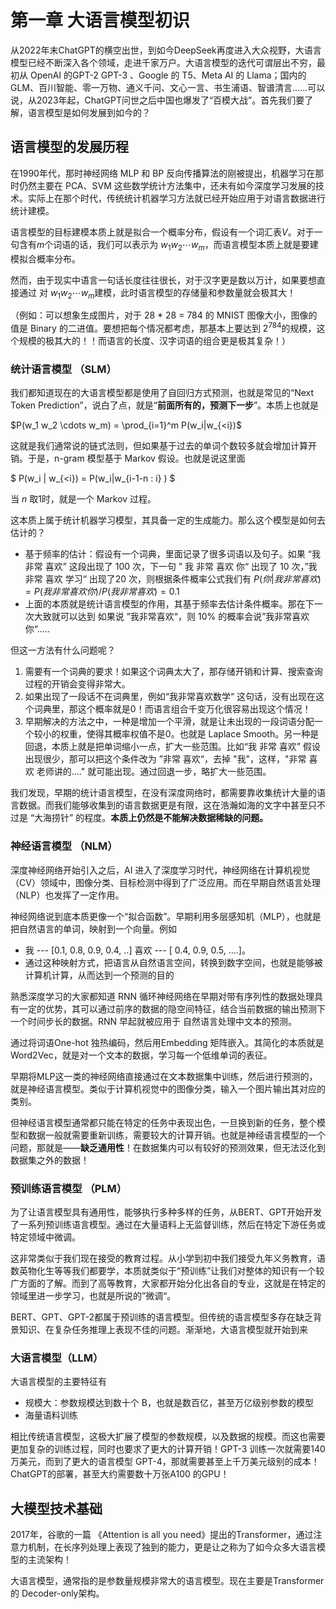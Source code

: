 # 第一章 大语言模型初识

从2022年末ChatGPT的横空出世，到如今DeepSeek再度进入大众视野，大语言模型已经不断深入各个领域，走进千家万户。大语言模型的迭代可谓层出不穷，最初从 OpenAI 的GPT-2 GPT-3 、Google 的 T5、Meta AI 的 Llama；国内的 GLM、百川智能、零一万物、通义千问、文心一言、书生浦语、智谱清言......可以说，从2023年起，ChatGPT问世之后中国也爆发了“百模大战”。首先我们要了解，语言模型是如何发展到如今的？

## 语言模型的发展历程

在1990年代，那时神经网络 MLP 和 BP 反向传播算法的刚被提出，机器学习在那时仍然主要在 PCA、SVM 这些数学统计方法集中，还未有如今深度学习发展的技术。实际上在那个时代，传统统计机器学习方法就已经开始应用于对语言数据进行统计建模。

语言模型的目标建模本质上就是拟合一个概率分布，假设有一个词汇表$V$。对于一句含有$m$个词语的话，我们可以表示为 $w_1 w_2 \cdots w_m$，而语言模型本质上就是要建模拟合概率分布。

然而，由于现实中语言一句话长度往往很长，对于汉字更是数以万计，如果要想直接通过 对 $w_1w_2\cdots w_m$建模，此时语言模型的存储量和参数量就会极其大！

（例如：可以想象生成图片，对于 28 * 28 = 784 的 MNIST 图像大小，图像的值是 Binary 的二进值。要想把每个情况都考虑，那基本上要达到 $2^{784}$的规模，这个规模的极其大的！！而语言的长度、汉字词语的组合更是极其复杂！）

### 统计语言模型 （SLM）

我们都知道现在的大语言模型都是使用了自回归方式预测，也就是常见的“Next Token Prediction”，说白了点，就是“**前面所有的，预测下一步**”。本质上也就是

$P(w_1 w_2 \cdots w_m) = \prod_{i=1}^m P(w_i|w_{<i})$

这就是我们通常说的链式法则，但如果基于过去的单词个数较多就会增加计算开销。于是，n-gram 模型基于 Markov 假设。也就是说这里面

$ P(w_i | w_{<i}) = P(w_i|w_{i-1-n : i} ) $

当 $n$ 取1时，就是一个 Markov 过程。

这本质上属于统计机器学习模型，其具备一定的生成能力。那么这个模型是如何去估计的？

- 基于频率的估计：假设有一个词典，里面记录了很多词语以及句子。如果 “我 非常 喜欢” 这段出现了 100 次，下一句 ” 我 非常 喜欢 你“ 出现了 10 次，”我 非常 喜欢 学习“ 出现了20 次，则根据条件概率公式我们有
  $P(你 | 我 非常 喜欢) =  P( 我 非常 喜欢 你)  /  P(我 非常 喜欢)=0.1$
- 上面的本质就是统计语言模型的作用，其基于频率去估计条件概率。那在下一次大致就可以达到 如果说 ”我非常喜欢“，则 10% 的概率会说”我非常喜欢你“.....

但这一方法有什么问题呢？

1. 需要有一个词典的要求！如果这个词典太大了，那存储开销和计算、搜索查询过程的开销会变得非常大。
2. 如果出现了一段话不在词典里，例如“我非常喜欢数学“ 这句话，没有出现在这个词典里，那这个概率就是0！而语言组合千变万化很容易出现这个情况！
3. 早期解决的方法之中，一种是增加一个平滑，就是让未出现的一段词语分配一个较小的权重，使得其概率权值不是0。也就是 Laplace Smooth。另一种是回退，本质上就是把单词缩小一点，扩大一些范围。比如“我 非常 喜欢” 假设出现很少，那可以把这个条件改为 ”非常 喜欢“，去掉 "我"，这样，"非常 喜欢 老师讲的...." 就可能出现。通过回退一步，略扩大一些范围。

我们发现，早期的统计语言模型，在没有深度网络时，都需要靠收集统计大量的语言数据。而我们能够收集到的语言数据更是有限，这在浩瀚如海的文字中甚至只不过是 “大海捞针” 的程度。**本质上仍然是不能解决数据稀缺的问题。**

### 神经语言模型 （NLM）

深度神经网络开始引入之后，AI 进入了深度学习时代，神经网络在计算机视觉（CV）领域中，图像分类、目标检测中得到了广泛应用。而在早期自然语言处理（NLP）也发挥了一定作用。

神经网络说到底本质更像一个“拟合函数”。早期利用多层感知机（MLP），也就是把自然语言的单词，映射到一个向量。例如

- 我 --- [0.1, 0.8, 0.9, 0.4, ..]  喜欢 --- [ 0.4, 0.9, 0.5, ....]。
- 通过这种映射方式，把语言从自然语言空间，转换到数字空间，也就是能够被计算机计算，从而达到一个预测的目的

熟悉深度学习的大家都知道 RNN 循环神经网络在早期对带有序列性的数据处理具有一定的优势，其可以通过前序的数据的隐空间特征，结合当前数据的输出预测下一个时间步长的数据。RNN 早起就被应用于 自然语言处理中文本的预测。

通过将词语One-hot 独热编码，然后用Embedding 矩阵嵌入。其简化的本质就是 Word2Vec，就是对一个文本的数据，学习每一个低维单词的表征。

早期将MLP这一类的神经网络直接通过在文本数据集中训练，然后进行预测的，就是神经语言模型。类似于计算机视觉中的图像分类，输入一个图片输出其对应的类别。

但神经语言模型通常都只能在特定的任务中表现出色，一旦换到新的任务，整个模型和数据一般就需要重新训练，需要较大的计算开销。也就是神经语言模型的一个问题，那就是——**缺乏通用性**！在数据集内可以有较好的预测效果，但无法泛化到数据集之外的数据！

### 预训练语言模型 （PLM）

为了让语言模型具有通用性，能够执行多种多样的任务，从BERT、GPT开始开发了一系列预训练语言模型。通过在大量语料上无监督训练，然后在特定下游任务或特定领域中微调。

这非常类似于我们现在接受的教育过程。从小学到初中我们接受九年义务教育，语数英物化生等等我们都要学，本质就类似于“预训练”让我们对整体的知识有一个较广方面的了解。而到了高等教育，大家都开始分化出各自的专业，这就是在特定的领域里进一步学习，也就是所说的”微调“。

BERT、GPT、GPT-2都属于预训练的语言模型。但传统的语言模型多存在缺乏背景知识、在复杂任务推理上表现不佳的问题。渐渐地，大语言模型就开始到来

### 大语言模型（LLM）

大语言模型的主要特征有

- 规模大：参数规模达到数十个 B，也就是数百亿，甚至万亿级别参数的模型
- 海量语料训练

相比传统语言模型，这极大扩展了模型的参数规模，以及数据的规模。而这也需要更加复杂的训练过程，同时也要求了更大的计算开销！GPT-3 训练一次就需要140万美元，而到了更大的语言模型 GPT-4，那就需要甚至上千万美元级别的成本！ChatGPT的部署，甚至大约需要数十万张A100 的GPU！


## 大模型技术基础

2017年，谷歌的一篇 《Attention is all you need》提出的Transformer，通过注意力机制，在长序列处理上表现了独到的能力，更是让之称为了如今众多大语言模型的主流架构！

大语言模型，通常指的是参数量规模非常大的语言模型。现在主要是Transformer 的 Decoder-only架构。
